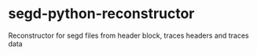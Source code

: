 # segd-python-reconstructor
Reconstructor for segd files from header block, traces headers and traces data
